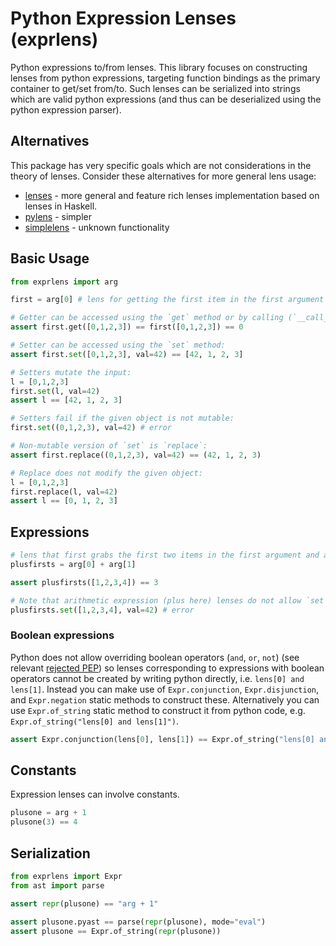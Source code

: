 # Python Expression Lenses (exprlens)

Python expressions to/from lenses. This library focuses on constructing lenses
from python expressions, targeting function bindings as the primary container to
get/set from/to. Such lenses can be serialized into strings which are valid python expressions (and thus can be deserialized using the python expression parser).

## Alternatives

This package has very specific goals which are not considerations in the theory of lenses. Consider these alternatives for more general lens usage:

- [lenses](https://python-lenses.readthedocs.io/en/latest/tutorial/intro.html) -
  more general and feature rich lenses implementation based on lenses in
  Haskell.
- [pylens](https://pythonhosted.org/pylens/) - simpler
- [simplelens](https://pypi.org/project/simplelens/) - unknown functionality

## Basic Usage

```python
from exprlens import arg

first = arg[0] # lens for getting the first item in the first argument from a call

# Getter can be accessed using the `get` method or by calling (`__call__`):
assert first.get([0,1,2,3]) == first([0,1,2,3]) == 0

# Setter can be accessed using the `set` method:
assert first.set([0,1,2,3], val=42) == [42, 1, 2, 3]

# Setters mutate the input:
l = [0,1,2,3]
first.set(l, val=42)
assert l == [42, 1, 2, 3]

# Setters fail if the given object is not mutable:
first.set((0,1,2,3), val=42) # error

# Non-mutable version of `set` is `replace`:
assert first.replace((0,1,2,3), val=42) == (42, 1, 2, 3)

# Replace does not modify the given object:
l = [0,1,2,3]
first.replace(l, val=42)
assert l == [0, 1, 2, 3]
```

## Expressions
```python
# lens that first grabs the first two items in the first argument and adds them:
plusfirsts = arg[0] + arg[1] 

assert plusfirsts([1,2,3,4]) == 3

# Note that arithmetic expression (plus here) lenses do not allow `set` to be used on them.
plusfirsts.set([1,2,3,4], val=42) # error
```

### Boolean expressions

Python does not allow overriding boolean operators (`and`, `or`, `not`) (see
relevant [rejected PEP](https://peps.python.org/pep-0335/)) so lenses
corresponding to expressions with boolean operators cannot be created by writing
python directly, i.e. `lens[0] and lens[1]`. Instead you can make use of
`Expr.conjunction`, `Expr.disjunction`, and `Expr.negation` static methods to
construct these. Alternatively you can use `Expr.of_string` static method
to construct it from python code, e.g. `Expr.of_string("lens[0] and
lens[1]")`.

```python
assert Expr.conjunction(lens[0], lens[1]) == Expr.of_string("lens[0] and lens[1]")
```

## Constants

Expression lenses can involve constants.

```python
plusone = arg + 1
plusone(3) == 4
```

## Serialization
```python
from exprlens import Expr
from ast import parse

assert repr(plusone) == "arg + 1"

assert plusone.pyast == parse(repr(plusone), mode="eval")
assert plusone == Expr.of_string(repr(plusone))
```